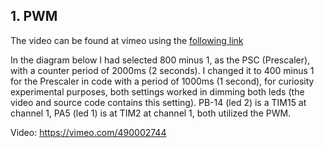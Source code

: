 ## 1. PWM
The video can be found at vimeo using the [following link](https://vimeo.com/490002744)  

In the diagram below I had selected 800 minus 1, as the PSC (Prescaler), with a counter period of 2000ms (2 seconds). I changed it to 400 minus 1 for the Prescaler in code with a period of 1000ms (1 second), for curiosity experimental purposes, both settings worked in dimming both leds (the video and source code contains this setting).
PB-14 (led 2) is a TIM15 at channel 1, PA5 (led 1) is at TIM2 at channel 1, both utilized the PWM.

Video: https://vimeo.com/490002744